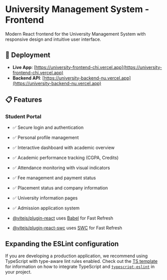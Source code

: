 # University Management System - Frontend

Modern React frontend for the University Management System with responsive design and intuitive user interface.

## 🚀 **Deployment**
- **Live App**: [https://university-frontend-chi.vercel.app](https://university-frontend-chi.vercel.app)
- **Backend API**: [https://university-backend-nu.vercel.app](https://university-backend-nu.vercel.app)

## 📋 **Features**

### **Student Portal**
- ✅ Secure login and authentication
- ✅ Personal profile management
- ✅ Interactive dashboard with academic overview
- ✅ Academic performance tracking (CGPA, Credits)
- ✅ Attendance monitoring with visual indicators
- ✅ Fee management and payment status
- ✅ Placement status and company information
- ✅ University information pages
- ✅ Admission application system

- [@vitejs/plugin-react](https://github.com/vitejs/vite-plugin-react/blob/main/packages/plugin-react) uses [Babel](https://babeljs.io/) for Fast Refresh
- [@vitejs/plugin-react-swc](https://github.com/vitejs/vite-plugin-react/blob/main/packages/plugin-react-swc) uses [SWC](https://swc.rs/) for Fast Refresh

## Expanding the ESLint configuration

If you are developing a production application, we recommend using TypeScript with type-aware lint rules enabled. Check out the [TS template](https://github.com/vitejs/vite/tree/main/packages/create-vite/template-react-ts) for information on how to integrate TypeScript and [`typescript-eslint`](https://typescript-eslint.io) in your project.
